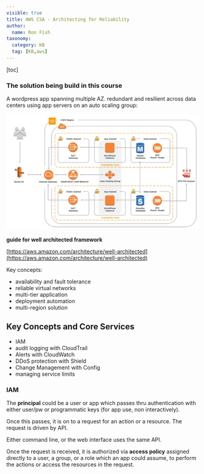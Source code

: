 ```yaml
---
visible: true
title: AWS CSA - Architecting for Reliability
author:
  name: Ron Fish
taxonomy:
  category: KB
  tag: [KB,aws]
---
```

[toc]

### The solution being build in this course
A wordpress app spanning multiple AZ. redundant and resilient across data centers using app servers on an auto scaling group:

![](./3.png)

**guide for well architected framework**

[https://aws.amazon.com/architecture/well-architected](https://aws.amazon.com/architecture/well-architected)

Key concepts:
- availability and fault tolerance
- reliable virtual networks
- multi-tier application
- deployment automation
- multi-region solution

## Key Concepts and Core Services
- IAM 
- audit logging with CloudTrail
- Alerts with CloudWatch
- DDoS protection with Shield
- Change Management with Config
- managing service limits

### IAM

The **principal** could be a user or app which passes thru authentication with either user/pw or programmatic keys (for app use, non interactively). 

Once this passes, it is on to a request for an action or a resource. The request is driven by API. 

Either command line, or the web interface uses the same API.

Once the request is received, it is authorized via **access policy** assigned directly to a user, a group, or a role which an app could assume, to perform the actions or access the resources in the request.



